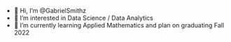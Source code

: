 - 👋 Hi, I’m @GabrielSmithz
- 👀 I’m interested in Data Science / Data Analytics
- 🌱 I’m currently learning Applied Mathematics and plan on graduating Fall 2022
<!---
GabrielSmithz/GabrielSmithz is a ✨ special ✨ repository because its `README.md` (this file) appears on your GitHub profile.
You can click the Preview link to take a look at your changes.
--->
